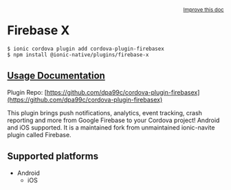 <a style="float:right;font-size:12px;" href="http://github.com/danielsogl/awesome-cordova-plugins/edit/master/src/@awesome-cordova-plugins/plugins/firebase-x/index.ts#L113">
  Improve this doc
</a>

# Firebase X

```
$ ionic cordova plugin add cordova-plugin-firebasex
$ npm install @ionic-native/plugins/firebase-x
```

## [Usage Documentation](https://ionicframework.com/docs/native/firebase-x/)

Plugin Repo: [https://github.com/dpa99c/cordova-plugin-firebasex](https://github.com/dpa99c/cordova-plugin-firebasex)

This plugin brings push notifications, analytics, event tracking, crash reporting and more from Google Firebase to your Cordova project! Android and iOS supported.
It is a maintained fork from unmaintained ionic-navite plugin called Firebase.

## Supported platforms

- Android
  - iOS
  


